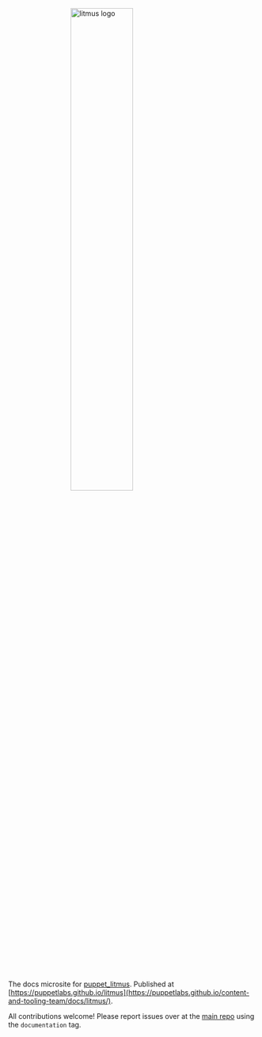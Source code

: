 <div name="logo">
  <img src="resources/litmus.png"
  style="display: block; margin-left: auto; margin-right: auto;"
  width="50%"
  alt="litmus logo">
</div>

The docs microsite for [puppet_litmus](https://github.com/puppetlabs/puppet_litmus).
Published at [https://puppetlabs.github.io/litmus](https://puppetlabs.github.io/content-and-tooling-team/docs/litmus/).

All contributions welcome! Please report issues over at the [main repo](https://github.com/puppetlabs/puppet_litmus) using the `documentation` tag.
